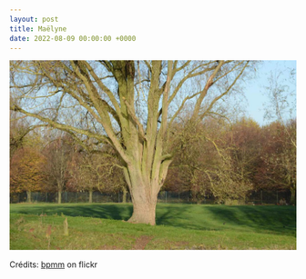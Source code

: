 ```yaml
---
layout: post
title: Maëlyne
date: 2022-08-09 00:00:00 +0000
---
```


![Maëlyne](/images/2022-08-09.jpg)

Crédits: [bpmm](https://www.flickr.com/people/bpmm/) on flickr
